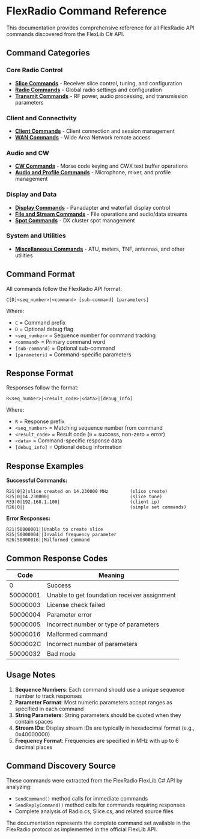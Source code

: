 # FlexRadio Command Reference

This documentation provides comprehensive reference for all FlexRadio API commands discovered from the FlexLib C# API.

## Command Categories

### Core Radio Control
- [**Slice Commands**](https://github.com/rimuadmin/ProtoFlex/wiki/Slice-commands) - Receiver slice control, tuning, and configuration
- [**Radio Commands**](https://github.com/rimuadmin/ProtoFlex/wiki/Radio-Commands) - Global radio settings and configuration
- [**Transmit Commands**](https://github.com/rimuadmin/ProtoFlex/wiki/Transmit-Commands) - RF power, audio processing, and transmission parameters

### Client and Connectivity
- [**Client Commands**](https://github.com/rimuadmin/ProtoFlex/wiki/Client-Commands) - Client connection and session management
- [**WAN Commands**](https://github.com/rimuadmin/ProtoFlex/wiki/Spot-WAN-Commands) - Wide Area Network remote access

### Audio and CW
- [**CW Commands**](https://github.com/rimuadmin/ProtoFlex/wiki/CW-Commands) - Morse code keying and CWX text buffer operations
- [**Audio and Profile Commands**](https://github.com/rimuadmin/ProtoFlex/wiki/Audio-Profile-Commands) - Microphone, mixer, and profile management

### Display and Data
- [**Display Commands**](https://github.com/rimuadmin/ProtoFlex/wiki/Display-Commands) - Panadapter and waterfall display control
- [**File and Stream Commands**](https://github.com/rimuadmin/ProtoFlex/wiki/File-Stream-Commands) - File operations and audio/data streams
- [**Spot Commands**](https://github.com/rimuadmin/ProtoFlex/wiki/Spot-WAN-Commands) - DX cluster spot management

### System and Utilities
- [**Miscellaneous Commands**](https://github.com/rimuadmin/ProtoFlex/wiki/Miscellaneous-Commands) - ATU, meters, TNF, antennas, and other utilities

## Command Format

All commands follow the FlexRadio API format:

```
C[D]<seq_number>|<command> [sub-command] [parameters]
```

Where:
- `C` = Command prefix
- `D` = Optional debug flag
- `<seq_number>` = Sequence number for command tracking
- `<command>` = Primary command word
- `[sub-command]` = Optional sub-command
- `[parameters]` = Command-specific parameters

## Response Format

Responses follow the format:
```
R<seq_number>|<result_code>|<data>|[debug_info]
```

Where:
- `R` = Response prefix
- `<seq_number>` = Matching sequence number from command
- `<result_code>` = Result code (`0` = success, non-zero = error)
- `<data>` = Command-specific response data
- `[debug_info]` = Optional debug information

## Response Examples

**Successful Commands:**
```
R21|0|2|slice created on 14.230000 MHz        (slice create)
R25|0|14.230000|                              (slice tune)
R33|0|192.168.1.100|                          (client ip)
R26|0||                                       (simple set commands)
```

**Error Responses:**
```
R21|50000001||Unable to create slice
R25|50000004||Invalid frequency parameter
R26|50000016||Malformed command
```

## Common Response Codes

| Code | Meaning |
|------|---------|
| 0 | Success |
| 50000001 | Unable to get foundation receiver assignment |
| 50000003 | License check failed |
| 50000004 | Parameter error |
| 50000005 | Incorrect number or type of parameters |
| 50000016 | Malformed command |
| 5000002C | Incorrect number of parameters |
| 50000032 | Bad mode |

## Usage Notes

1. **Sequence Numbers**: Each command should use a unique sequence number to track responses
2. **Parameter Format**: Most numeric parameters accept ranges as specified in each command
3. **String Parameters**: String parameters should be quoted when they contain spaces
4. **Stream IDs**: Display stream IDs are typically in hexadecimal format (e.g., 0x40000000)
5. **Frequency Format**: Frequencies are specified in MHz with up to 6 decimal places

## Command Discovery Source

These commands were extracted from the FlexRadio FlexLib C# API by analyzing:
- `SendCommand()` method calls for immediate commands
- `SendReplyCommand()` method calls for commands requiring responses
- Complete analysis of Radio.cs, Slice.cs, and related source files

The documentation represents the complete command set available in the FlexRadio protocol as implemented in the official FlexLib API.
